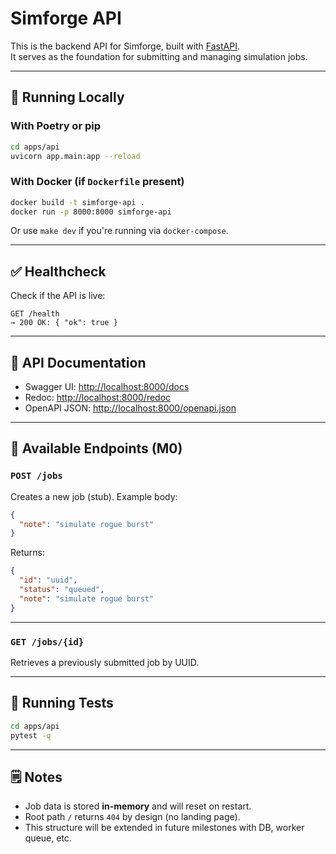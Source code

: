 # Simforge API

This is the backend API for Simforge, built with [FastAPI](https://fastapi.tiangolo.com/).  
It serves as the foundation for submitting and managing simulation jobs.

---

## 🚀 Running Locally

### With Poetry or pip
```bash
cd apps/api
uvicorn app.main:app --reload
````

### With Docker (if `Dockerfile` present)

```bash
docker build -t simforge-api .
docker run -p 8000:8000 simforge-api
```

Or use `make dev` if you're running via `docker-compose`.

---

## ✅ Healthcheck

Check if the API is live:

```
GET /health
→ 200 OK: { "ok": true }
```

---

## 📘 API Documentation

* Swagger UI: [http://localhost:8000/docs](http://localhost:8000/docs)
* Redoc: [http://localhost:8000/redoc](http://localhost:8000/redoc)
* OpenAPI JSON: [http://localhost:8000/openapi.json](http://localhost:8000/openapi.json)

---

## 🎯 Available Endpoints (M0)

### `POST /jobs`

Creates a new job (stub). Example body:

```json
{
  "note": "simulate rogue burst"
}
```

Returns:

```json
{
  "id": "uuid",
  "status": "queued",
  "note": "simulate rogue burst"
}
```

---

### `GET /jobs/{id}`

Retrieves a previously submitted job by UUID.

---

## 🧪 Running Tests

```bash
cd apps/api
pytest -q
```

---

## 🗒️ Notes

* Job data is stored **in-memory** and will reset on restart.
* Root path `/` returns `404` by design (no landing page).
* This structure will be extended in future milestones with DB, worker queue, etc.
